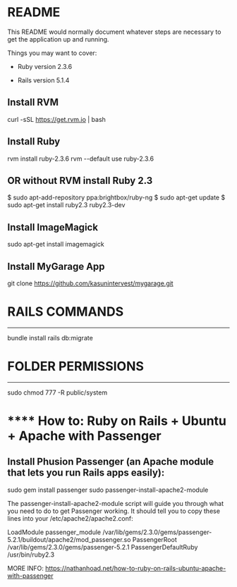 # README

This README would normally document whatever steps are necessary to get the
application up and running.

Things you may want to cover:

* Ruby version 2.3.6

* Rails version 5.1.4


Install RVM
----------------------------------
curl -sSL https://get.rvm.io | bash


Install Ruby
----------------------------------
rvm install ruby-2.3.6
rvm --default use ruby-2.3.6

OR without RVM install Ruby 2.3
----------------------------------
$ sudo apt-add-repository ppa:brightbox/ruby-ng
$ sudo apt-get update
$ sudo apt-get install ruby2.3 ruby2.3-dev


Install ImageMagick
----------------------------------
sudo apt-get install imagemagick


Install MyGarage App
----------------------------------
git clone https://github.com/kasunintervest/mygarage.git


# RAILS COMMANDS
----------------------------------
bundle install
rails db:migrate


# FOLDER PERMISSIONS
----------------------------------
sudo chmod 777 -R public/system


**** How to: Ruby on Rails + Ubuntu + Apache with Passenger
===========================================================
Install Phusion Passenger (an Apache module that lets you run Rails apps easily):
------------------------------------------------------------------------------
sudo gem install passenger
sudo passenger-install-apache2-module

The passenger-install-apache2-module script will guide you through what you need to do to get Passenger working. It
should tell you to copy these lines into your /etc/apache2/apache2.conf:

LoadModule passenger_module /var/lib/gems/2.3.0/gems/passenger-5.2.1/buildout/apache2/mod_passenger.so
<IfModule mod_passenger.c>
 PassengerRoot /var/lib/gems/2.3.0/gems/passenger-5.2.1
 PassengerDefaultRuby /usr/bin/ruby2.3
</IfModule>

MORE INFO: https://nathanhoad.net/how-to-ruby-on-rails-ubuntu-apache-with-passenger
